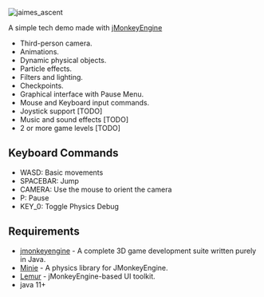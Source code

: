 ![jaimes_ascent](https://github.com/user-attachments/assets/9cd0c1b9-1843-41b6-b3fb-820134fffdb8)

A simple tech demo made with [jMonkeyEngine](https://jmonkeyengine.org/)

- Third-person camera.
- Animations.
- Dynamic physical objects.
- Particle effects.
- Filters and lighting.
- Checkpoints.
- Graphical interface with Pause Menu.
- Mouse and Keyboard input commands.
- Joystick support [TODO]
- Music and sound effects [TODO]
- 2 or more game levels [TODO]

## Keyboard Commands
- WASD: Basic movements
- SPACEBAR: Jump
- CAMERA: Use the mouse to orient the camera
- P: Pause
- KEY_0: Toggle Physics Debug

## Requirements
- [jmonkeyengine](https://github.com/jMonkeyEngine/jmonkeyengine) - A complete 3D game development suite written purely in Java.
- [Minie](https://stephengold.github.io/Minie/minie/overview.html) - A physics library for JMonkeyEngine.
- [Lemur](https://github.com/jMonkeyEngine-Contributions/Lemur) - jMonkeyEngine-based UI toolkit.
- java 11+
